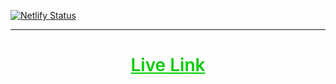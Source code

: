 [![Netlify Status](https://api.netlify.com/api/v1/badges/7aafd5d6-23e1-4b0e-8867-7b6d4d87b6ce/deploy-status)](https://app.netlify.com/sites/me-soumya3969/deploys)
<br>
<hr>
<h1><center><a style="color:#03cc03; font-weight:600;" href="https://me-soumya3969.netlify.app/">Live Link</a></center></h1>